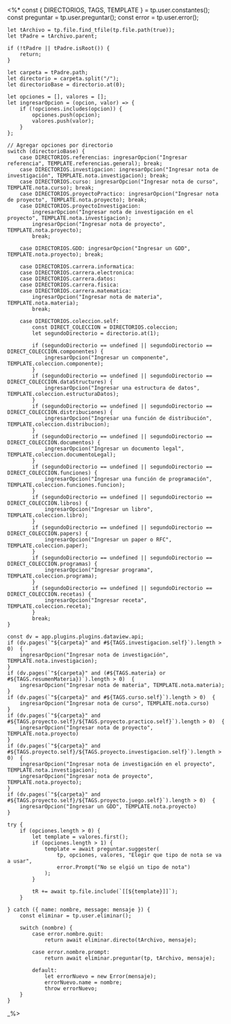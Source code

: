 <%*
    const { DIRECTORIOS, TAGS, TEMPLATE } = tp.user.constantes();
    const preguntar = tp.user.preguntar();
    const error = tp.user.error();
    
    let tArchivo = tp.file.find_tfile(tp.file.path(true));
    let tPadre = tArchivo.parent;

	if (!tPadre || tPadre.isRoot()) {
		return;
	}

    let carpeta = tPadre.path;
    let directorio = carpeta.split("/");
    let directorioBase = directorio.at(0);

    let opciones = [], valores = [];
    let ingresarOpcion = (opcion, valor) => {
        if (!opciones.includes(opcion)) {
            opciones.push(opcion);
            valores.push(valor);
        }
    };

    // Agregar opciones por directorio
    switch (directorioBase) {
        case DIRECTORIOS.referencias: ingresarOpcion("Ingresar referencia", TEMPLATE.referencias.general); break;
        case DIRECTORIOS.investigacion: ingresarOpcion("Ingresar nota de investigación", TEMPLATE.nota.investigacion); break;
        case DIRECTORIOS.curso: ingresarOpcion("Ingresar nota de curso", TEMPLATE.nota.curso); break;
        case DIRECTORIOS.proyectoPractico: ingresarOpcion("Ingresar nota de proyecto", TEMPLATE.nota.proyecto); break;
        case DIRECTORIOS.proyectoInvestigacion: 
            ingresarOpcion("Ingresar nota de investigación en el proyecto", TEMPLATE.nota.investigacion);
            ingresarOpcion("Ingresar nota de proyecto", TEMPLATE.nota.proyecto);
            break;

        case DIRECTORIOS.GDD: ingresarOpcion("Ingresar un GDD", TEMPLATE.nota.proyecto); break;

        case DIRECTORIOS.carrera.informatica: 
        case DIRECTORIOS.carrera.electronica: 
        case DIRECTORIOS.carrera.datos: 
        case DIRECTORIOS.carrera.fisica: 
        case DIRECTORIOS.carrera.matematica: 
            ingresarOpcion("Ingresar nota de materia", TEMPLATE.nota.materia);
            break;

        case DIRECTORIOS.coleccion.self: 
            const DIRECT_COLECCION = DIRECTORIOS.coleccion;
            let segundoDirectorio = directorio.at(1);

            if (segundoDirectorio == undefined || segundoDirectorio == DIRECT_COLECCION.componentes) {
                ingresarOpcion("Ingresar un componente", TEMPLATE.coleccion.componente);
            }
            if (segundoDirectorio == undefined || segundoDirectorio == DIRECT_COLECCION.dataStructures) {
                ingresarOpcion("Ingresar una estructura de datos", TEMPLATE.coleccion.estructuraDatos);
            }
            if (segundoDirectorio == undefined || segundoDirectorio == DIRECT_COLECCION.distribuciones) {
                ingresarOpcion("Ingresar una función de distribución", TEMPLATE.coleccion.distribucion);
            }
            if (segundoDirectorio == undefined || segundoDirectorio == DIRECT_COLECCION.documentos) {
                ingresarOpcion("Ingresar un documento legal", TEMPLATE.coleccion.documentoLegal);
            }
            if (segundoDirectorio == undefined || segundoDirectorio == DIRECT_COLECCION.funciones) {
                ingresarOpcion("Ingresar una función de programación", TEMPLATE.coleccion.funciones.funcion);
            }
            if (segundoDirectorio == undefined || segundoDirectorio == DIRECT_COLECCION.libros) {
                ingresarOpcion("Ingresar un libro", TEMPLATE.coleccion.libro);
            }
            if (segundoDirectorio == undefined || segundoDirectorio == DIRECT_COLECCION.papers) {
                ingresarOpcion("Ingresar un paper o RFC", TEMPLATE.coleccion.paper);
            }
            if (segundoDirectorio == undefined || segundoDirectorio == DIRECT_COLECCION.programas) {
                ingresarOpcion("Ingresar programa", TEMPLATE.coleccion.programa);
            }
            if (segundoDirectorio == undefined || segundoDirectorio == DIRECT_COLECCION.recetas) {
                ingresarOpcion("Ingresar receta", TEMPLATE.coleccion.receta);
            }
            break;
    }

    const dv = app.plugins.plugins.dataview.api;
    if (dv.pages(`"${carpeta}" and #${TAGS.investigacion.self}`).length > 0)  {
        ingresarOpcion("Ingresar nota de investigación", TEMPLATE.nota.investigacion);
    }
    if (dv.pages(`"${carpeta}" and (#${TAGS.materia} or #${TAGS.resumenMateria})`).length > 0)  {
        ingresarOpcion("Ingresar nota de materia", TEMPLATE.nota.materia);
    }
    if (dv.pages(`"${carpeta}" and #${TAGS.curso.self}`).length > 0)  {
        ingresarOpcion("Ingresar nota de curso", TEMPLATE.nota.curso)
    }
    if (dv.pages(`"${carpeta}" and #${TAGS.proyecto.self}/${TAGS.proyecto.practico.self}`).length > 0)  {
        ingresarOpcion("Ingresar nota de proyecto", TEMPLATE.nota.proyecto)
    }
    if (dv.pages(`"${carpeta}" and #${TAGS.proyecto.self}/${TAGS.proyecto.investigacion.self}`).length > 0)  {
        ingresarOpcion("Ingresar nota de investigación en el proyecto", TEMPLATE.nota.investigacion);
        ingresarOpcion("Ingresar nota de proyecto", TEMPLATE.nota.proyecto);
    }
    if (dv.pages(`"${carpeta}" and #${TAGS.proyecto.self}/${TAGS.proyecto.juego.self}`).length > 0)  {
        ingresarOpcion("Ingresar un GDD", TEMPLATE.nota.proyecto)
    }

    try {
        if (opciones.length > 0) {
            let template = valores.first();
            if (opciones.length > 1) {
                template = await preguntar.suggester(
                    tp, opciones, valores, "Elegir que tipo de nota se va a usar",
                    error.Prompt("No se elgió un tipo de nota")
                );
            }

            tR += await tp.file.include(`[[${template}]]`);
        }

    } catch ({ name: nombre, message: mensaje }) {
        const eliminar = tp.user.eliminar();

        switch (nombre) {
            case error.nombre.quit:
                return await eliminar.directo(tArchivo, mensaje);

            case error.nombre.prompt:
                return await eliminar.preguntar(tp, tArchivo, mensaje);

            default:
                let errorNuevo = new Error(mensaje);
                errorNuevo.name = nombre;
                throw errorNuevo;
        }
    }
_%>
